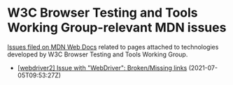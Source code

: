 # W3C Browser Testing and Tools Working Group-relevant MDN issues

[Issues filed on MDN Web Docs](https://github.com/mdn/content/issues) related to pages attached to technologies developed by W3C Browser Testing and Tools Working Group.

* [[webdriver2] Issue with "WebDriver":  Broken/Missing links](https://github.com/mdn/content/issues/6593) (2021-07-05T09:53:27Z)
  
